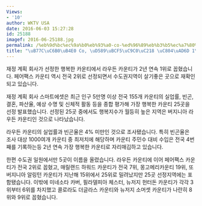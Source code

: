 ```yaml
---
Views:
- '10'
author: WKTV USA
date: 2016-06-03 15:27:28
id: 25188
imagef: 2016-06-25188.jpg
permalink: /%eb%9d%bc%ec%9a%b0%eb%93%a0-co-%ed%96%89%eb%b3%b5%ec%a7%80%ec%88%98-%ec%a0%84%ea%b5%ad-1%ec%9c%84/
title: "\uB77C\uC6B0\uB4E0 Co, \uD589\uBCF5\uC9C0\uC218 \uC804\uAD6D 1\uC704"
---
```


재정 계획 회사가 선정한 행복한 카운티에서 라우든 카운티가 2년 연속 1위로 꼽혔습니다. 페어팩스 카운티 역시 전국 2위로 선정되면서 수도권지역이 살기좋은 곳으로 재확인되고 있습니다.

재정 계획 회사 스마트에셋은 최근 인구 5만명 이상 전국 155개 카운티의 실업률, 빈곤, 결혼, 파산율, 예상 수명 및 신체적 활동 등을 종합 평가해 가장 행복한 카운티 25곳을 선정 발표했습니다. 선정된 25곳 중에서도 행복지수가 월등히 높은 지역은 버지니아 라우든 카운티인 것으로 나타났습니다.

라우든 카운티의 실업률과 빈곤율은 4% 미만인 것으로 조사됐습니다. 특히 빈곤율은 조사 대상 1000여개 카운티 중 최저치에 해당하며 카운티 주민수 대비 수입은 전국 4번째를 기록하는등 2년 연속 가장 행복한 카운티로 자리매김하고 있습니다.

한편 수도권 일원에서만 5곳이 이름을 올렸습니다. 라우든 카운티에 이어 페어팩스 카운티가 전국 2위로 꼽혔고, 매릴랜드 하워드 카운티가 전국 7위, 몽고메리카운티 19위, 또 버지니아 알링턴 카운티가 지난해 15위에서 25위로 밀려났지만 25곳 선정지역에는 포함됐습니다. 이밖에 미네소타 카버, 필라델피아 체스터, 뉴저지 헌터돈 카운티가 각각 3위부터 6위를 차지했고 콜로라도 더글라스 카운티와 뉴저지 소머셋 카운티가 나란히 8위와 9위로 꼽혔습니다.